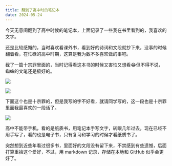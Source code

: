 ```yaml
---
title: 翻到了高中时的笔记本
date: 2024-05-24
---
```


今天无意间翻到了高中时候的笔记本，上面记录了一些我在书里看到的，我喜欢的文字。

<!--more-->

还是比较感慨的，当时喜欢看课外书，看到好的诗词和文段就抄下来，没事的时候翻着看，在忙碌的高中时期，这算是我为数不多喜欢做的事吧。

截了一篇十宗罪里面的，当时记得看这本书的时候又害怕又想看😂但不得不说，蜘蛛的文笔还是极好的。

![](https://images.yuanj.top/202405241843949.png)

![](https://images.yuanj.top/202405241843514.png)

下面这个也是十宗罪的，但是我写的字不好看，就请同学写的，这一段也是十宗罪里面我最喜欢的一段话了。

![](https://images.yuanj.top/202405241844060.png)

高中不能带手机，看的是纸质书，用笔记本手写文字，转眼几年过去，现在已经不用手写了，看的也是电子书，只有复习和学习的时候才看纸质书了。

突然想到近些年看过很多书，里面好的文段没有留下来，不禁感到有些遗憾，后面打算重拾这个爱好，不过，用 markdown 记录，存储在本地和 GitHub 似乎会更好了。